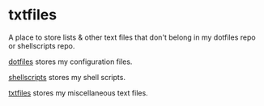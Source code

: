 # txtfiles
A place to store lists & other text files that don't belong in my dotfiles repo or shellscripts repo.

[dotfiles](https://github.com/DrewHans555/dotfiles/) stores my configuration files.

[shellscripts](https://github.com/DrewHans555/shellscripts/) stores my shell scripts.

[txtfiles](https://github.com/DrewHans555/txtfiles/) stores my miscellaneous text files.
